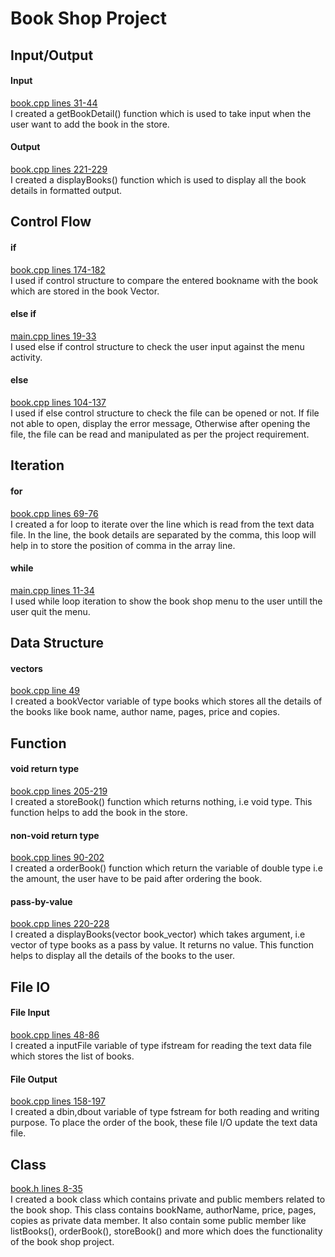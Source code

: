 # Book Shop Project

## Input/Output
#### Input
[book.cpp lines 31-44](/book.cpp)
</br>I created a getBookDetail() function which is used to take input when the user want to add the book in the store.
#### Output
[book.cpp lines 221-229](/book.cpp)
</br>I created a displayBooks() function which is used to display all the book details in formatted output.

## Control Flow
#### if
[book.cpp lines 174-182](/book.cpp)
</br>I used if control structure to compare the entered bookname with the book which are stored in the book Vector.

#### else if
[main.cpp lines 19-33](/main.cpp)
</br>I used else if control structure to check the user input against the menu activity.

#### else
[book.cpp lines 104-137](/book.cpp)
</br>I used if else control structure to check the file can be opened or not. If file not able to open, display the error message, Otherwise after opening the file, the file can be read and manipulated as per the project requirement.

## Iteration
#### for
[book.cpp lines 69-76](/book.cpp)
</br>I created a for loop to iterate over the line which is read from the text data file. In the line, the book details are separated by the comma, this loop will help in to store the position of comma in the array line.

#### while
[main.cpp lines 11-34](/main.cpp)
</br>I used while loop iteration to show the book shop menu to the user untill the user quit the menu.

## Data Structure
#### vectors
[book.cpp line 49](/book.cpp)
</br>I created a bookVector variable of type books which stores all the details of the books like book name, author name, pages, price and copies.

## Function
#### void return type
[book.cpp lines 205-219](/book.cpp)
</br>I created a storeBook() function which returns nothing, i.e void type. This function helps to add the book in the store.

#### non-void return type
[book.cpp lines 90-202](/book.cpp)
</br>I created a orderBook() function which return the variable of double type i.e the amount, the user have to be paid after ordering the book.

#### pass-by-value
[book.cpp lines 220-228](/book.cpp)
</br>I created a displayBooks(vector <book> book_vector) which takes argument, i.e vector of type books as a pass by value. It returns no value. This function helps to display all the details of the books to the user.

## File IO
#### File Input
[book.cpp lines 48-86](/book.cpp)
</br>I created a inputFile variable of type ifstream for reading the text data file which stores the list of books.

#### File Output
[book.cpp lines 158-197](/book.cpp)
</br>I created a dbin,dbout variable of type fstream for both reading and writing purpose. To place the order of the book, these file I/O update the text data file.

## Class
[book.h lines 8-35](/book.h)
</br>I created a book class which contains private and public members related to the book shop. This class contains bookName, authorName, price, pages, copies as private data member. It also contain some public member like listBooks(), orderBook(),
storeBook() and more which does the functionality of the book shop project.


